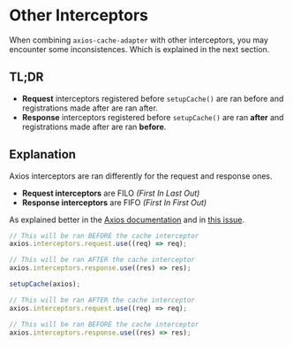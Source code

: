 # Other Interceptors

When combining `axios-cache-adapter` with other interceptors, you may encounter some
inconsistences. Which is explained in the next section.

## TL;DR

- **Request** interceptors registered before `setupCache()` are ran before and
  registrations made after are ran after.
- **Response** interceptors registered before `setupCache()` are ran **after** and
  registrations made after are ran **before**.

## Explanation

Axios interceptors are ran differently for the request and response ones.

- **Request interceptors** are FILO _(First In Last Out)_
- **Response interceptors** are FIFO _(First In First Out)_

As explained better in the
[Axios documentation](https://github.com/axios/axios#interceptors) and in
[this issue](https://github.com/arthurfiorette/axios-cache-interceptor/issues/449#issuecomment-1370327566).

```ts
// This will be ran BEFORE the cache interceptor
axios.interceptors.request.use((req) => req);

// This will be ran AFTER the cache interceptor
axios.interceptors.response.use((res) => res);

setupCache(axios);

// This will be ran AFTER the cache interceptor
axios.interceptors.request.use((req) => req);

// This will be ran BEFORE the cache interceptor
axios.interceptors.response.use((res) => res);
```
